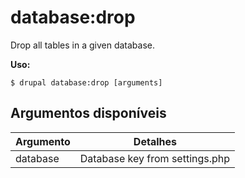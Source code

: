 # database:drop
Drop all tables in a given database.

**Uso:**
```
$ drupal database:drop [arguments]
```

## Argumentos disponíveis
Argumento | Detalhes
---------|-------------
database | Database key from settings.php
